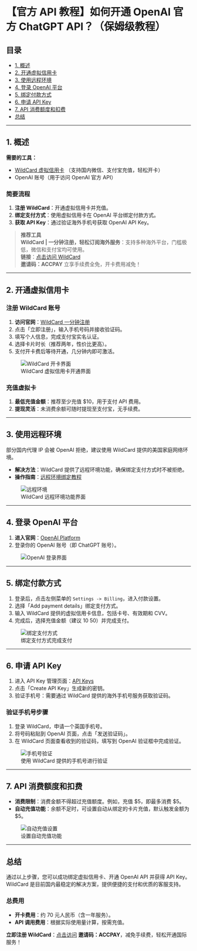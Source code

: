 # 【官方 API 教程】如何开通 OpenAI 官方 ChatGPT API？（保姆级教程）

## 目录

- [1. 概述](#1-概述)
- [2. 开通虚拟信用卡](#2-开通虚拟信用卡)
- [3. 使用远程环境](#3-使用远程环境)
- [4. 登录 OpenAI 平台](#4-登录-openai-平台)
- [5. 绑定付款方式](#5-绑定付款方式)
- [6. 申请 API Key](#6-申请-api-key)
- [7. API 消费额度和扣费](#7-api-消费额度和扣费)
- [总结](#总结)

---

## 1. 概述

**需要的工具：**

- [WildCard 虚拟信用卡](https://bit.ly/bewildcard) （支持国内微信、支付宝充值，轻松开卡）
- OpenAI 账号（用于访问 OpenAI 官方 API）

### 简要流程

1. **注册 WildCard**：开通虚拟信用卡并充值。
2. **绑定支付方式**：使用虚拟信用卡在 OpenAI 平台绑定付款方式。
3. **获取 API Key**：通过验证海外手机号获取 OpenAI API Key。

> **推荐工具**  
> **WildCard | 一分钟注册，轻松订阅海外服务**：支持多种海外平台，门槛极低，微信和支付宝均可使用。  
> **链接**：[点击访问 WildCard](https://bit.ly/bewildcard)  
> **邀请码：ACCPAY** 立享手续费全免，开卡费用减免！

---

## 2. 开通虚拟信用卡

### 注册 WildCard 账号

1. **访问官网**：[WildCard 一分钟注册](https://bit.ly/bewildcard)
2. 点击「立即注册」，输入手机号码并接收验证码。
3. 填写个人信息，完成支付宝实名认证。
4. 选择卡片时长（推荐两年，性价比更高）。
5. 支付开卡费后等待开通，几分钟内即可激活。

<figure>
  <img src="https://puputeju-tc.oss-cn-beijing.aliyuncs.com/9GQRHiwsmBJlUhA.jpg" alt="WildCard 开卡界面">
  <figcaption>WildCard 虚拟信用卡开通界面</figcaption>
</figure>

### 充值虚拟卡

1. **最低充值金额**：推荐至少充值 $10，用于支付 API 费用。
2. **提现灵活**：未消费余额可随时提现至支付宝，无手续费。

---

## 3. 使用远程环境

部分国内代理 IP 会被 OpenAI 拒绝，建议使用 WildCard 提供的美国家庭网络环境。

- **解决方法**：WildCard 提供了远程环境功能，确保绑定支付方式时不被拒绝。
- **操作指南**：[远程环境绑定教程](https://bit.ly/bewildcard-remote)

<figure>
  <img src="https://s2.loli.net/2024/02/01/uTIXELjdhBPl1qx.png" alt="远程环境">
  <figcaption>WildCard 远程环境功能界面</figcaption>
</figure>

---

## 4. 登录 OpenAI 平台

1. **进入官网**：[OpenAI Platform](https://platform.openai.com)
2. 登录你的 OpenAI 账号（即 ChatGPT 账号）。

<figure>
  <img src="https://puputeju-tc.oss-cn-beijing.aliyuncs.com/aH7j6NdCyGWoOKR.png" alt="OpenAI 登录界面">
</figure>

---

## 5. 绑定付款方式

1. 登录后，点击左侧菜单的 `Settings -> Billing`，进入付款设置。
2. 选择「Add payment details」绑定支付方式。
3. 输入 WildCard 提供的虚拟信用卡信息，包括卡号、有效期和 CVV。
4. 完成后，选择充值金额（建议 $10~$50）并完成支付。

<figure>
  <img src="https://s2.loli.net/2024/02/01/8dEoqWsKhenrugY.png" alt="绑定支付方式">
  <figcaption>绑定支付方式完成支付</figcaption>
</figure>

---

## 6. 申请 API Key

1. 进入 API Key 管理页面：[API Keys](https://platform.openai.com/api-keys)
2. 点击「Create API Key」生成新的密钥。
3. 验证手机号：需要通过 WildCard 提供的海外手机号服务获取验证码。

### 验证手机号步骤

1. 登录 WildCard，申请一个英国手机号。
2. 将号码粘贴到 OpenAI 页面，点击「发送验证码」。
3. 在 WildCard 页面查看收到的验证码，填写到 OpenAI 验证框中完成验证。

<figure>
  <img src="https://s2.loli.net/2024/02/01/gYh4sqLMkGHQe7S.png" alt="手机号验证">
  <figcaption>使用 WildCard 提供的手机号进行验证</figcaption>
</figure>

---

## 7. API 消费额度和扣费

- **消费限制**：消费金额不得超过充值额度。例如，充值 $5，即最多消费 $5。
- **自动充值功能**：余额不足时，可设置自动从绑定的卡片充值，默认触发金额为 $5。

<figure>
  <img src="https://s2.loli.net/2024/02/01/FoiP4jW1k3zZR2p.png" alt="自动充值设置">
  <figcaption>设置自动充值功能</figcaption>
</figure>

---

## 总结

通过以上步骤，您可以成功绑定虚拟信用卡、开通 OpenAI API 并获得 API Key。WildCard 是目前国内最稳定的解决方案，提供便捷的支付和优质的客服支持。

### 总费用

- **开卡费用**：约 70 元人民币（含一年服务）。
- **API 调用费用**：根据实际使用量计算，按需充值。

**立即注册 WildCard**：[点击访问](https://bit.ly/bewildcard)  **邀请码：ACCPAY**，减免手续费，轻松开通国际服务！
